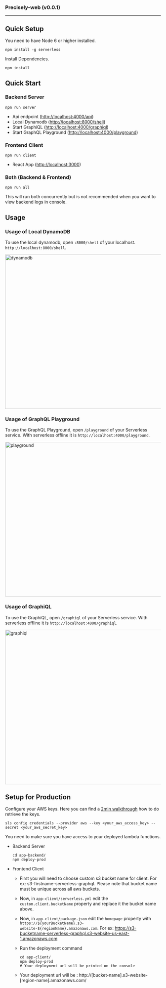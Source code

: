 ### Precisely-web (v0.0.1)

---

## Quick Setup

You need to have Node 6 or higher installed.

`npm install -g serverless`

Install Dependencies.

`npm install`


## Quick Start

### Backend Server

`npm run server`

- Api endpoint ([http://localhost:4000/api](http://localhost:4000/api))
- Local Dynamodb ([http://localhost:8000/shell](http://localhost:8000/shell))
- Start GraphiQL ([http://localhost:4000/graphiql](http://localhost:4000/graphiql))
- Start GraphQL Playground ([http://localhost:4000/playground](http://localhost:4000/playground))

### Frontend Client

`npm run client`

- React App ([http://localhost:3000](http://localhost:3000))

### Both (Backend & Frontend)

`npm run all`

This will run both concurrently but is not recommended when you want to view backend logs in console.


## Usage

### Usage of Local DynamoDB
To use the local dynamodb, open `:8000/shell` of your localhost. `http://localhost:8000/shell`.

<img width="800" height="500" alt="dynamodb" src="https://www.packtpub.com/graphics/9781784393755/graphics/3755OT_01_28.jpg">

### Usage of GraphQL Playground
To use the GraphQL Playground, open `/playground` of your Serverless service. With serverless offline it is `http://localhost:4000/playground`.

<img width="800" height="500" alt="playground" src="https://user-images.githubusercontent.com/1587005/32695336-96dbbe16-c70d-11e7-96b9-c7ef4e9ba32c.gif">

### Usage of GraphiQL
 To use the GraphiQL, open `/graphiql` of your Serverless service. With serverless offline it is `http://localhost:4000/graphiql`.
 
<img width="800" height="500" alt="graphiql" src="https://user-images.githubusercontent.com/1587005/32695300-943e355e-c70c-11e7-9fac-2c9324a242c4.gif">


## Setup for Production

Configure your AWS keys. Here you can find a [2min walkthrough](https://www.youtube.com/watch?v=mRkUnA3mEt4) how to do retrieve the keys.

```
sls config credentials --provider aws --key <your_aws_access_key> --secret <your_aws_secret_key>
```

You need to make sure you have access to your deployed lambda functions.

- Backend Server
    ```
    cd app-backend/
    npm deploy-prod
    ```

- Frontend Client
    - First you will need to choose custom s3 bucket name for client. For ex: s3-firstname-serverless-graphql. Please note that bucket name must be unique across all aws buckets.

    - Now, in `app-client/serverless.yml` edit the `custom.client.bucketName` property and replace it the bucket name above.

    - Now, in `app-client/package.json` edit the `homepage` property with `https://${yourBucketName}.s3-website-${regionName}.amazonaws.com`. For ex: https://s3-bucketname-serverless-graphql.s3-website-us-east-1.amazonaws.com

    - Run the deployment command
        ```
        cd app-client/
        npm deploy-prod
        # Your deployment url will be printed on the console
        ```
    - Your deployment url will be : http://[bucket-name].s3-website-[region-name].amazonaws.com/